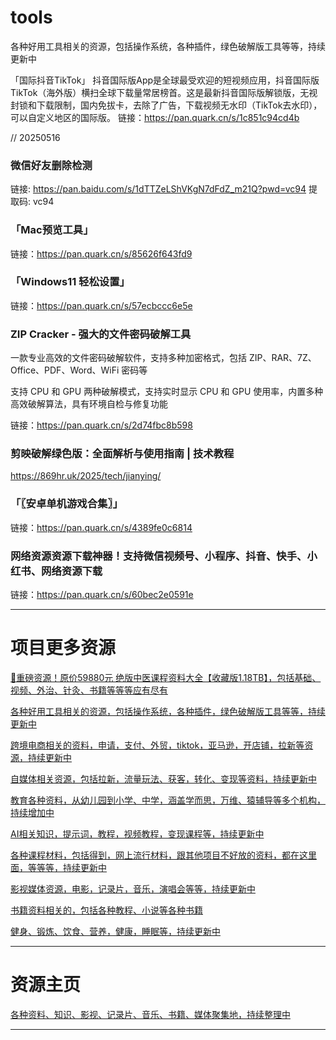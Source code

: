 # tools
各种好用工具相关的资源，包括操作系统，各种插件，绿色破解版工具等等，持续更新中


「国际抖音TikTok」
抖音国际版App是全球最受欢迎的短视频应用，抖音国际版TikTok（海外版）横扫全球下载量常居榜首。这是最新抖音国际版解锁版，无视封锁和下载限制，国内免拔卡，去除了广告，下载视频无水印（TikTok去水印），可以自定义地区的国际版。
链接：https://pan.quark.cn/s/1c851c94cd4b

// 20250516
### 微信好友删除检测
链接: https://pan.baidu.com/s/1dTTZeLShVKgN7dFdZ_m21Q?pwd=vc94 提取码: vc94

### 「Mac预览工具」
链接：https://pan.quark.cn/s/85626f643fd9


### 「Windows11 轻松设置」
链接：https://pan.quark.cn/s/57ecbccc6e5e


### ZIP Cracker - 强大的文件密码破解工具

一款专业高效的文件密码破解软件，支持多种加密格式，包括 ZIP、RAR、7Z、Office、PDF、Word、WiFi 密码等

支持 CPU 和 GPU 两种破解模式，支持实时显示 CPU 和 GPU 使用率，内置多种高效破解算法，具有环境自检与修复功能


链接：https://pan.quark.cn/s/2d74fbc8b598


### 剪映破解绿色版：全面解析与使用指南 | 技术教程
https://869hr.uk/2025/tech/jianying/

### 「〖安卓单机游戏合集〗」
链接：https://pan.quark.cn/s/4389fe0c6814

### 网络资源资源下载神器！支持微信视频号、小程序、抖音、快手、小红书、网络资源下载
链接：https://pan.quark.cn/s/60bec2e0591e

---------------
# 项目更多资源

[🎁重磅资源！原价59880元 绝版中医课程资料大全【收藏版1.18TB】，包括基础、视频、外治、针灸、书籍等等等应有尽有](https://github.com/mswnlz/chinese-traditional)

[各种好用工具相关的资源，包括操作系统，各种插件，绿色破解版工具等等，持续更新中](https://github.com/mswnlz/tools)


[跨境电商相关的资料，申请，支付、外贸，tiktok，亚马逊，开店铺，拉新等资源，持续更新中](https://github.com/mswnlz/cross-border)

[自媒体相关资源，包括拉新，流量玩法、获客，转化、变现等资料，持续更新中](https://github.com/mswnlz/self-media)

[ 教育各种资料，从幼儿园到小学、中学，涵盖学而思，万维、猿辅导等多个机构，持续增加中](https://github.com/mswnlz/edu-knowlege)

[AI相关知识，提示词，教程，视频教程，变现课程等，持续更新中](https://github.com/mswnlz/AIknowledge)

[各种课程材料，包括得到，网上流行材料，跟其他项目不好放的资料，都在这里面，等等等，持续更新中](https://github.com/mswnlz/curriculum)

[影视媒体资源，电影，记录片，音乐，演唱会等等，持续更新中](https://github.com/mswnlz/movies)

[书籍资料相关的，包括各种教程、小说等各种书籍](https://github.com/mswnlz/book)


[健身、锻炼、饮食、营养，健康，睡眠等，持续更新中](https://github.com/mswnlz/healthy)


---------------

# 资源主页
[各种资料、知识、影视、记录片、音乐、书籍、媒体聚集地，持续整理中](https://github.com/mswnlz)

---------------
